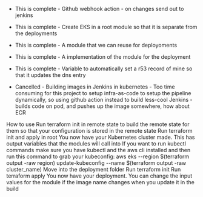 - This is complete - Github webhook action - on changes send out to jenkins
- This is complete - Create EKS in a root module so that it is separate from the deployments
- This is complete - A module that we can reuse for deployoments
- This is complete - A implementation of the module for the deployment
- This is complete - Variable to automatically set a r53 record of mine so that it updates the dns entry

- Cancelled - Building images in Jenkins in kubernetes - Too time consuming for this project to setup infra-as-code to setup the pipeline dynamically, so using github action instead to build less-cool
Jenkins - builds code on pod, and pushes up the image somewhere, how about ECR

How to use
Run terraform init in remote state to build the remote state for them so that your configuration is stored in the remote state
Run terraform init and apply in root
You now have your Kubernetes cluster made.  This has output variables that the modules will call into
If you want to run kubectl commands make sure you have kubectl and the aws cli installed and then run this command to grab your kubeconfig:
aws eks --region $(terraform output -raw region) update-kubeconfig --name $(terraform output -raw cluster_name)
Move into the deployment folder
Run terraform init
Run terraform apply
You now have your deployment.  You can change the input values for the module if the image name changes when you update it in the build

